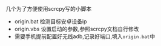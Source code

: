 几个为了方便使用scrcpy写的小脚本

- origin.bat   检测目标安卓设备ip
- origin.vbs   设置启动的参数,参照scrcpy文档自行修改
- 需要手机提前配置好无线adb,记录好端口,填入`origin.bat`中